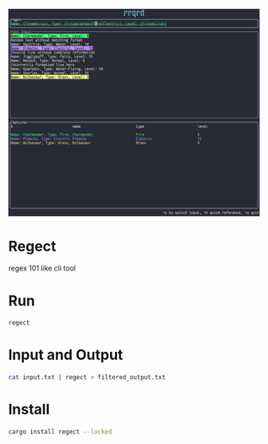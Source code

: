 ![Example](./example.png)

# Regect

regex 101 like cli tool

# Run

```bash
regect
```

# Input and Output

```bash
cat input.txt | regect > filtered_output.txt
```

# Install

```bash
cargo install regect --locked
```
